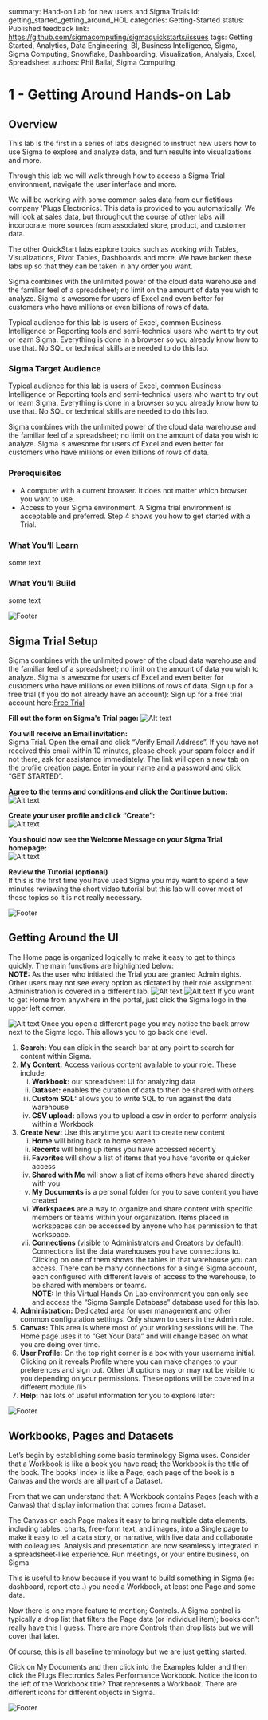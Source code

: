 summary: Hand-on Lab for new users and Sigma Trials
id: getting_started_getting_around_HOL
categories: Getting-Started
status: Published
feedback link: https://github.com/sigmacomputing/sigmaquickstarts/issues
tags: Getting Started, Analytics, Data Engineering, BI, Business Intelligence, Sigma, Sigma Computing, Snowflake, Dashboarding, Visualization, Analysis, Excel, Spreadsheet
authors: Phil Ballai, Sigma Computing

# 1 - Getting Around Hands-on Lab
<!-- ------------------------ -->
## Overview 
This lab is the first in a series of labs designed to instruct new users how to use Sigma to explore and analyze data, and turn results into visualizations and more. 

Through this lab we will walk through how to access a Sigma Trial environment, navigate the user interface and more. 

We will be working with some common sales data from our fictitious company ‘Plugs Electronics’. This data is provided to you automatically. We will look at sales data, but throughout the course of other labs will incorporate more sources from associated store, product, and customer data.

The other QuickStart labs explore topics such as working with Tables, Visualizations, Pivot Tables, Dashboards and more. We have broken these labs up so that they can be taken in any order you want.

Sigma combines with the unlimited power of the cloud data warehouse and the familiar feel of a spreadsheet; no limit on the amount of data you wish to analyze. Sigma is awesome for users of Excel and even better for customers who have millions or even billions of rows of data.

Typical audience for this lab is users of Excel, common Business Intelligence or Reporting tools and semi-technical users who want to try out or learn Sigma. Everything is done in a browser so you already know how to use that. No SQL or technical skills are needed to do this lab.
 
 ### Sigma Target Audience
Typical audience for this lab is users of Excel, common Business Intelligence or Reporting tools and semi-technical users who want to try out or learn Sigma. Everything is done in a browser so you already know how to use that. No SQL or technical skills are needed to do this lab.

Sigma combines with the unlimited power of the cloud data warehouse and the familiar feel of a spreadsheet; no limit on the amount of data you wish to analyze. Sigma is awesome for users of Excel and even better for customers who have millions or even billions of rows of data.

### Prerequisites
<ul>
  <li>A computer with a current browser. It does not matter which browser you want to use.
</li>
  <li>Access to your Sigma environment. A Sigma trial environment is acceptable and preferred. Step 4 shows you how to get started with a Trial.</li>
</ul>

### What You’ll Learn
some text

### What You’ll Build
some text

![Footer](assets/Sigma_Footer.png)

## **Sigma Trial Setup**
Sigma combines with the unlimited power of the cloud data warehouse and the familiar feel of a spreadsheet; no limit on the amount of data you wish to analyze. Sigma is awesome for users of Excel and even better for customers who have millions or even billions of rows of data.
Sign up for a free trial (if you do not already have an account):
Sign up for a free trial account here:<a href="https://www.sigmacomputing.com/free-trial/">Free Trial</a>

<strong>Fill out the form on Sigma's Trial page:</strong>
![Alt text](assets/Trial-Landing-Page.png)

<strong>You will receive an Email invitation:</strong><br>
Sigma Trial. Open the email and click “Verify Email Address”. If you have not received this email within 10 minutes, please check your spam folder and if not there, ask for assistance immediately. The link will open a new tab on the profile creation page. Enter in your name and a password and click “GET STARTED”. 

<strong>Agree to the terms and conditions and click the Continue button:</strong><br>
![Alt text](assets/Trial-Terms-Conditions.png)

<strong>Create your user profile and click “Create”:</strong><br>
![Alt text](assets/CreateProfile.png)

<strong>You should now see the Welcome Message on your Sigma Trial homepage:</strong><br>
![Alt text](assets/WelcomeHomePage.png)

<strong>Review the Tutorial (optional)</strong><br>
If this is the first time you have used Sigma you may want to spend a few minutes reviewing the short video tutorial but this lab will cover most of these topics so it is not really necessary. 

![Footer](assets/Sigma_Footer.png)

## **Getting Around the UI**
The Home page is organized logically to make it easy to get to things quickly. The main functions are highlighted below:<br>
**NOTE:** As the user who initiated the Trial you are granted Admin rights. Other users may not see every option as dictated by their role assignment. Administration is covered in a different lab.
![Alt text](assets/PageLayout.png)
![Alt text](assets/PageLayout-Sigma-Logo.png) If you want to get Home from anywhere in the portal, just click the Sigma logo in the upper left corner.

![Alt text](assets/PageLayout-Search.png) Once you open a different page you may notice the back arrow next to the Sigma logo. This allows you to go back one level.

<ol type="1">
  <li><strong>Search:</strong> You can click in the search bar at any point to search for content within Sigma.</li>
  
  <li><strong>My Content:</strong> Access various content available to your role. These include:
    <ol type="i"> 
      <li><strong>Workbook:</strong> our spreadsheet UI for analyzing data</Li>
      <li><strong>Dataset:</strong> enables the curation of data to then be shared with others</Li>
      <li><strong>Custom SQL:</strong> allows you to write SQL to run against the data warehouse
      <li><strong>CSV upload:</strong> allows you to upload a csv in order to perform analysis within a Workbook</Li>
    </ol>
  </li>

  <li><strong>Create New:</strong> Use this anytime you want to create new content 
    <ol type="i"> 
      <li><strong>Home</strong> will bring back to home screen</Li>
      <li><strong>Recents</strong> will bring up items you have accessed recently</Li>
      <li><strong>Favorites</strong> will show a list of items that you have favorite or quicker access</Li>
      <li><strong>Shared with Me</strong> will show a list of items others have shared directly with you</Li>
      <li><strong>My Documents</strong> is a personal folder for you to save content you have created</Li>
      <li><strong>Workspaces</strong> are a way to organize and share content with specific members or teams within your organization. Items placed in workspaces can be accessed by anyone who has permission to that workspace.</Li>
      <li><strong>Connections</strong> (visible to Administrators and Creators by default): Connections list the data warehouses you have connections to. Clicking on one of them shows the tables in that warehouse you can access. There can be many connections for a single Sigma account, each configured with different levels of access to the warehouse, to be shared with members or teams.<br>
      <strong>NOTE:</strong> In this Virtual Hands On Lab environment you can only see and access the “Sigma Sample Database” database used for this lab.
      </ol>
  </li>
    <li><strong>Administration:</strong> Dedicated area for user management and other common configuration settings. Only shown to users in the Admin role.</li>
   <li><strong>Canvas:</strong> This area is where most of your working sessions will be. The Home page uses it to “Get Your Data” and will change based on what you are doing over time. </li>
   <li><strong>User Profile:</strong> On the top right corner is a box with your username initial. Clicking on it reveals Profile where you can make changes to your preferences and sign out.  Other UI options may or may not be visible to you depending on your permissions.  These options will be covered in a different module./li>
   <li><strong>Help:</strong> has lots of useful information for you to explore later:</li>
</ol>

![Footer](assets/Sigma_Footer.png)

## **Workbooks, Pages and Datasets**
Let’s begin by establishing some basic terminology Sigma uses. Consider that a Workbook is like a book you have read; the Workbook is the title of the book. The books’ index is like a Page, each page of the book is a Canvas and the words are all part of a Dataset. 

From that we can understand that: A Workbook contains Pages (each with a Canvas) that display information that comes from a Dataset. 

The Canvas on each Page makes it easy to bring multiple data elements, including tables, charts, free-form text, and images, into a Single page to make it easy to tell a data story, or narrative, with live data and collaborate with colleagues. Analysis and presentation are now seamlessly integrated in a spreadsheet-like experience. Run meetings, or your entire business, on Sigma

This is useful to know because if you want to build something in Sigma (ie: dashboard, report etc..) you need a Workbook, at least one Page and some data. 

Now there is one more feature to mention; Controls. A Sigma control is typically a drop list that filters the Page data (or individual item); books don't really have this I guess. There are more Controls than drop lists but we will cover that later. 

Of course, this is all baseline terminology but we are just getting started.

Click on My Documents and then click into the Examples folder and then click the Plugs Electronics Sales Performance Workbook. Notice the icon to the left of the Workbook title? That represents a Workbook. There are different icons for different objects in Sigma. 

![Footer](assets/Sigma_Footer.png)